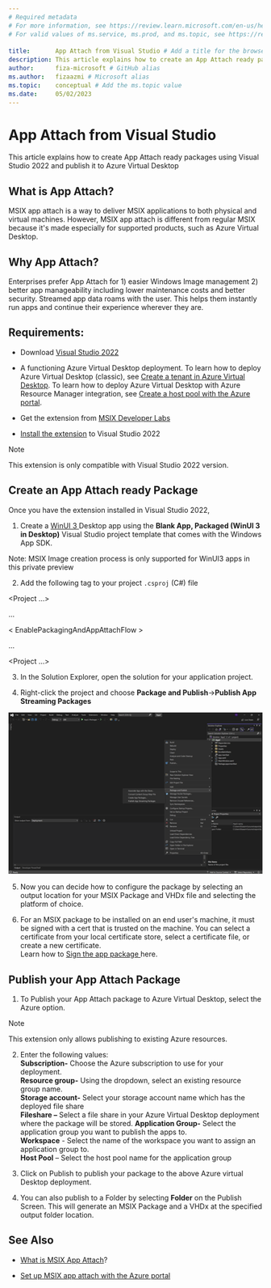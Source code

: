 ```yaml
---
# Required metadata
# For more information, see https://review.learn.microsoft.com/en-us/help/platform/learn-editor-add-metadata?branch=main
# For valid values of ms.service, ms.prod, and ms.topic, see https://review.learn.microsoft.com/en-us/help/platform/metadata-taxonomies?branch=main

title:       App Attach from Visual Studio # Add a title for the browser tab
description: This article explains how to create an App Attach ready package using Visual Studio 2022 and publish it to Azure Virtual Desktop # Add a meaningful description for search results
author:      fiza-microsoft # GitHub alias
ms.author:   fizaazmi # Microsoft alias
ms.topic:    conceptual # Add the ms.topic value
ms.date:     05/02/2023
---
```


# App Attach from Visual Studio

This article explains how to create App Attach ready packages using Visual Studio 2022 and publish it to Azure Virtual Desktop   
  
## What is App Attach?
 
MSIX app attach is a way to deliver MSIX applications to both physical and virtual machines. However, MSIX app attach is different from regular MSIX because it's made especially for supported products, such as Azure Virtual Desktop.  
  
## Why App Attach?  
Enterprises prefer App Attach for 1) easier Windows Image management 2) better app manageability including lower maintenance costs and better security. Streamed app data roams with the user. This helps them instantly run apps and continue their experience wherever they are.   
  
## Requirements:  
- Download [Visual Studio 2022](https://visualstudio.microsoft.com/vs/)   
- A functioning Azure Virtual Desktop deployment. To learn how to deploy Azure Virtual Desktop (classic), see [Create a tenant in Azure Virtual Desktop](/azure/virtual-desktop/virtual-desktop-fall-2019/tenant-setup-azure-active-directory). To learn how to deploy Azure Virtual Desktop with Azure Resource Manager integration, see [Create a host pool with the Azure portal](/azure/virtual-desktop/create-host-pools-azure-marketplace).

- Get the extension from [MSIX Developer Labs](https://microsoft.github.io/MSIX-Labs)
- [Install the extension](/visualstudio/ide/finding-and-using-visual-studio-extensions) to Visual Studio 2022  
  
> [!NOTE] 
> This extension is only compatible with Visual Studio 2022 version.

           

## Create an App Attach ready Package  
Once you have the extension installed in Visual Studio 2022,   
  
1. Create a [ WinUI 3 ](/windows/apps/winui/winui3/create-your-first-winui3-app) Desktop app using the **Blank App, Packaged (WinUI 3 in Desktop)** Visual Studio project template that comes with the Windows App SDK.   
  
Note: MSIX Image creation process is only supported for WinUI3 apps in this private preview  
  
2. Add the following tag to your project `.csproj` (C#) file  
  
<Project ...>

  ...

  < EnablePackagingAndAppAttachFlow >

  ...
    
 <Project ...>

3. In the Solution Explorer, open the solution for your application project.  

4. Right-click the project and choose __Package and Publish__->__Publish App Streaming Packages__  

![Publish App Streaming Packages Img](media/desktop-to-uwp-packaging-dot-net/publish-app-streaming-packages-img.png)

5. Now you can decide how to configure the package by selecting an output location for your MSIX Package and VHDx file and selecting the platform of choice.   

6. For an MSIX package to be installed on an end user's machine, it must be signed with a cert that is trusted on the machine. You can select a certificate from your local certificate store, select a certificate file, or create a new certificate.  
Learn how to [Sign the app package ](/windows/msix/package/sign-app-package-using-signtool)here.

 

## Publish your App Attach Package

 
1. To Publish your App Attach package to Azure Virtual Desktop, select the Azure option.

> [!NOTE] 
> This extension only allows publishing to existing Azure resources.

2. Enter the following values:  
__Subscription-__ Choose the Azure subscription to use for your deployment.  
__Resource group-__ Using the dropdown, select an existing resource group name.  
__Storage account-__ Select your storage account name which has the deployed file share   
__Fileshare –__ Select a file share in your Azure Virtual Desktop deployment where the package will be stored.
__Application Group-__ Select the application group you want to publish the apps to.  
__Workspace__ - Select the name of the workspace you want to assign an application group to.  
__Host Pool__ – Select the host pool name for the application group

3. Click on Publish to publish your package to the above Azure virtual Desktop deployment.

4. You can also publish to a Folder by selecting __Folder__ on the Publish Screen. This will generate an MSIX Package and a VHDx at the specified output folder location.


## See Also

- [What is MSIX App Attach](/azure/virtual-desktop/what-is-app-attach)?

- [Set up MSIX app attach with the Azure portal](/azure/virtual-desktop/app-attach-azure-portal)

 
